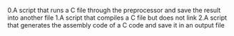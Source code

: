 0.A script that runs a C file through the preprocessor and save the result into another file
1.A script that compiles a C file but does not link
2.A script that generates the assembly code of a C code and save it in an output file
